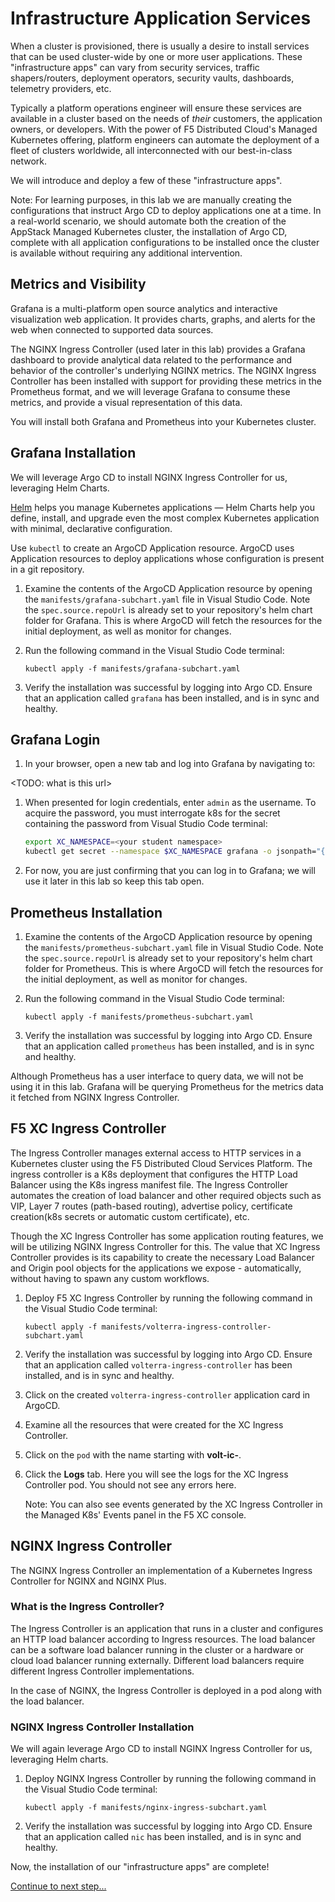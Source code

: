 # Infrastructure Application Services

When a cluster is provisioned, there is usually a desire to install services that can be used cluster-wide by one or more user applications. These "infrastructure apps" can vary from security services, traffic shapers/routers, deployment operators, security vaults, dashboards, telemetry providers, etc.

Typically a platform operations engineer will ensure these services are available in a cluster based on the needs of *their* customers, the application owners, or developers. With the power of F5 Distributed Cloud's Managed Kubernetes offering, platform engineers can automate the deployment of a fleet of clusters worldwide, all interconnected with our best-in-class network.

We will introduce and deploy a few of these "infrastructure apps".

Note: For learning purposes, in this lab we are manually creating the configurations that instruct Argo CD to deploy applications one at a time. In a real-world scenario, we should automate both the creation of the AppStack Managed Kubernetes cluster, the installation of Argo CD, complete with all application configurations to be installed once the cluster is available without requiring any additional intervention.

## Metrics and Visibility

Grafana is a multi-platform open source analytics and interactive visualization web application. It provides charts, graphs, and alerts for the web when connected to supported data sources.

The NGINX Ingress Controller (used later in this lab) provides a Grafana dashboard to provide analytical data related to the performance and behavior of the controller's underlying NGINX metrics. The NGINX Ingress Controller has been installed with support for providing these metrics in the Prometheus format, and we will leverage Grafana to consume these metrics, and provide a visual representation of this data.

You will install both Grafana and Prometheus into your Kubernetes cluster.

## Grafana Installation

We will leverage Argo CD to install NGINX Ingress Controller for us, leveraging Helm Charts.

[Helm](https://helm.sh/) helps you manage Kubernetes applications — Helm Charts help you define, install, and upgrade even the most complex Kubernetes application with minimal, declarative configuration.

Use `kubectl` to create an ArgoCD Application resource. ArgoCD uses Application resources to deploy applications whose configuration is present in a git repository.

1. Examine the contents of the ArgoCD Application resource by opening the `manifests/grafana-subchart.yaml` file in Visual Studio Code. Note the `spec.source.repoUrl` is already set to your repository's helm chart folder for Grafana. This is where ArgoCD will fetch the resources for the initial deployment, as well as monitor for changes.

1. Run the following command in the Visual Studio Code terminal:

    ```shell
    kubectl apply -f manifests/grafana-subchart.yaml
    ```

1. Verify the installation was successful by logging into Argo CD. Ensure that an application called `grafana` has been installed, and is in sync and healthy.

## Grafana Login

1. In your browser, open a new tab and log into Grafana by navigating to:

<TODO: what is this url>

1. When presented for login credentials, enter `admin` as the username. To acquire the password, you must interrogate k8s for the secret containing the password from Visual Studio Code terminal:

    ```bash
    export XC_NAMESPACE=<your student namespace>
    kubectl get secret --namespace $XC_NAMESPACE grafana -o jsonpath="{.data.admin-password}" | base64 --decode ; echo
    ```

1. For now, you are just confirming that you can log in to Grafana; we will use it later in this lab so keep this tab open.

## Prometheus Installation

1. Examine the contents of the ArgoCD Application resource by opening the `manifests/prometheus-subchart.yaml` file in Visual Studio Code. Note the `spec.source.repoUrl` is already set to your repository's helm chart folder for Prometheus. This is where ArgoCD will fetch the resources for the initial deployment, as well as monitor for changes.

1. Run the following command in the Visual Studio Code terminal:

    ```shell
    kubectl apply -f manifests/prometheus-subchart.yaml
    ```

1. Verify the installation was successful by logging into Argo CD. Ensure that an application called `prometheus` has been installed, and is in sync and healthy.

Although Prometheus has a user interface to query data, we will not be using it in this lab. Grafana will be querying Prometheus for the metrics data it fetched from NGINX Ingress Controller.

## F5 XC Ingress Controller

The Ingress Controller manages external access to HTTP services in a Kubernetes cluster using the F5 Distributed Cloud Services Platform. The ingress controller is a K8s deployment that configures the HTTP Load Balancer using the K8s ingress manifest file. The Ingress Controller automates the creation of load balancer and other required objects such as VIP, Layer 7 routes (path-based routing), advertise policy, certificate creation(k8s secrets or automatic custom certificate), etc.

Though the XC Ingress Controller has some application routing features, we will be utilizing NGINX Ingress Controller for this. The value that XC Ingress Controller provides is its capability to create the necessary Load Balancer and Origin pool objects for the applications we expose - automatically, without having to spawn any custom workflows.

1. Deploy F5 XC Ingress Controller by running the following command in the Visual Studio Code terminal:

    ```shell
    kubectl apply -f manifests/volterra-ingress-controller-subchart.yaml
    ```

1. Verify the installation was successful by logging into Argo CD. Ensure that an application called `volterra-ingress-controller` has been installed, and is in sync and healthy.

1. Click on the created `volterra-ingress-controller` application card in ArgoCD.

1. Examine all the resources that were created for the XC Ingress Controller.

1. Click on the `pod` with the name starting with **volt-ic-**.

1. Click the **Logs** tab. Here you will see the logs for the XC Ingress Controller pod. You should not see any errors here.

    Note: You can also see events generated by the XC Ingress Controller in the Managed K8s' Events panel in the F5 XC console.

## NGINX Ingress Controller

The NGINX Ingress Controller an implementation of a Kubernetes Ingress Controller for NGINX and NGINX Plus.

### What is the Ingress Controller?

The Ingress Controller is an application that runs in a cluster and configures an HTTP load balancer according to Ingress resources. The load balancer can be a software load balancer running in the cluster or a hardware or cloud load balancer running externally. Different load balancers require different Ingress Controller implementations.

In the case of NGINX, the Ingress Controller is deployed in a pod along with the load balancer.

### NGINX Ingress Controller Installation

We will again leverage Argo CD to install NGINX Ingress Controller for us, leveraging Helm charts.

1. Deploy NGINX Ingress Controller by running the following command in the Visual Studio Code terminal:

    ```shell
    kubectl apply -f manifests/nginx-ingress-subchart.yaml
    ```

1. Verify the installation was successful by logging into Argo CD. Ensure that an application called `nic` has been installed, and is in sync and healthy.

Now, the installation of our "infrastructure apps" are complete!

[Continue to next step...](brewz-application.md)
